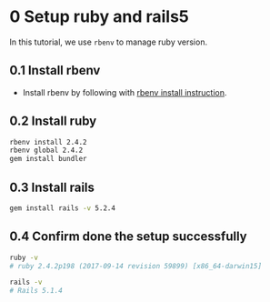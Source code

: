 # 0 Setup ruby and rails5
In this tutorial, we use `rbenv` to manage ruby version.

## 0.1 Install rbenv
- Install rbenv by following with [rbenv install instruction](https://github.com/rbenv/rbenv#installation).

## 0.2 Install ruby

```sh
rbenv install 2.4.2
rbenv global 2.4.2
gem install bundler
```

## 0.3 Install rails

```sh
gem install rails -v 5.2.4
```

## 0.4 Confirm done the setup successfully

```sh
ruby -v
# ruby 2.4.2p198 (2017-09-14 revision 59899) [x86_64-darwin15]
```

```sh
rails -v
# Rails 5.1.4
```
